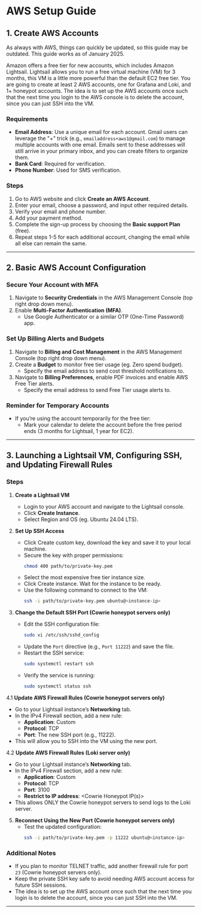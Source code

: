 # AWS Setup Guide

## 1. Create AWS Accounts

As always with AWS, things can quickly be updated, so this guide may be outdated. This guide works as of January 2025.

Amazon offers a free tier for new accounts, which includes Amazon Lightsail. Lightsail allows you to run a free virtual machine (VM) for 3 months, this VM is a little more powerful than the default EC2 free tier. You are going to create at least 2 AWS accounts, one for Grafana and Loki, and 1+ honeypot accounts. The idea is to set up the AWS accounts once such that the next time you login to the AWS console is to delete the account, since you can just SSH into the VM.

### Requirements
- **Email Address**: Use a unique email for each account. Gmail users can leverage the "+" trick (e.g., `emailaddress+aws1@gmail.com`) to manage multiple accounts with one email. Emails sent to these addresses will still arrive in your primary inbox, and you can create filters to organize them.
- **Bank Card**: Required for verification.
- **Phone Number**: Used for SMS verification.

### Steps
1. Go to AWS website and click **Create an AWS Account**.
2. Enter your email, choose a password, and input other required details.
3. Verify your email and phone number.
4. Add your payment method.
5. Complete the sign-up process by choosing the **Basic support Plan** (free).
6. Repeat steps 1-5 for each additional account, changing the email while all else can remain the same.

---

## 2. Basic AWS Account Configuration

### Secure Your Account with MFA
1. Navigate to **Security Credentials** in the AWS Management Console (top right drop down menu).
2. Enable **Multi-Factor Authentication (MFA)**.
   - Use Google Authenticator or a similar OTP (One-Time Password) app.

### Set Up Billing Alerts and Budgets
1. Navigate to **Billing and Cost Management** in the AWS Management Console (top right drop down menu).
2. Create a **Budget** to monitor free tier usage (eg. Zero spend budget).
   - Specify the email address to send cost threshold notifications to.
3. Navigate to **Billing Preferences**, enable PDF invoices and enable AWS Free Tier alerts.
   - Specify the email address to send Free Tier usage alerts to.

### Reminder for Temporary Accounts
- If you’re using the account temporarily for the free tier:
  - Mark your calendar to delete the account before the free period ends (3 months for Lightsail, 1 year for EC2).

---

## 3. Launching a Lightsail VM, Configuring SSH, and Updating Firewall Rules

### Steps
1. **Create a Lightsail VM**
   - Login to your AWS account and navigate to the Lightsail console.
   - Click **Create Instance**.
   - Select Region and OS (eg. Ubuntu 24.04 LTS).

2. **Set Up SSH Access**
   - Click Create custom key, download the key and save it to your local machine.
   - Secure the key with proper permissions:
     ```bash
     chmod 400 path/to/private-key.pem
     ```
   - Select the most expensive free tier instance size.
   - Click Create instance. Wait for the instance to be ready.
   - Use the following command to connect to the VM:
     ```bash
     ssh -i path/to/private-key.pem ubuntu@<instance-ip>
     ```

3. **Change the Default SSH Port (Cowrie honeypot servers only)**
   - Edit the SSH configuration file:
     ```bash
     sudo vi /etc/ssh/sshd_config
     ```
   - Update the `Port` directive (e.g., `Port 11222`) and save the file.
   - Restart the SSH service:
     ```bash
     sudo systemctl restart ssh
     ```
   - Verify the service is running:
     ```bash
     sudo systemctl status ssh
     ```

4.1 **Update AWS Firewall Rules (Cowrie honeypot servers only)**
   - Go to your Lightsail instance’s **Networking** tab.
   - In the IPv4 Firewall section, add a new rule:
     - **Application**: Custom
     - **Protocol**: TCP
     - **Port**: The new SSH port (e.g., 11222).
   - This will allow you to SSH into the VM using the new port.

4.2 **Update AWS Firewall Rules (Loki server only)**
   - Go to your Lightsail instance’s **Networking** tab.
   - In the IPv4 Firewall section, add a new rule:
     - **Application**: Custom
     - **Protocol**: TCP
     - **Port**: 3100
     - **Restrict to IP address**: <Cowrie Honeypot IP(s)>
   - This allows ONLY the Cowrie honeypot servers to send logs to the Loki server.

5. **Reconnect Using the New Port (Cowrie honeypot servers only)**
   - Test the updated configuration:
     ```bash
     ssh -i path/to/private-key.pem -p 11222 ubuntu@<instance-ip>
     ```

### Additional Notes
- If you plan to monitor TELNET traffic, add another firewall rule for port `23` (Cowrie honeypot servers only).
- Keep the private SSH key safe to avoid needing AWS account access for future SSH sessions.
- The idea is to set up the AWS account once such that the next time you login is to delete the account, since you can just SSH into the VM.

---


